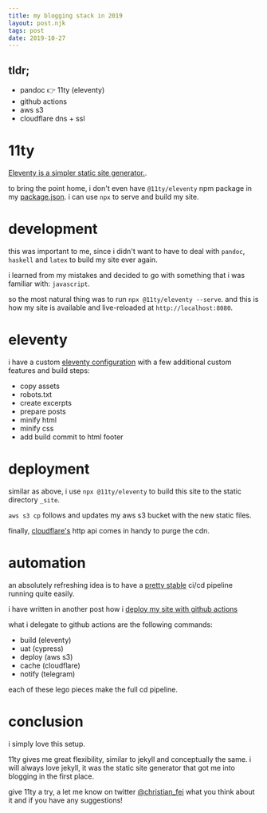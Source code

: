 ```yaml
---
title: my blogging stack in 2019
layout: post.njk
tags: post
date: 2019-10-27
---
```


## tldr;

- pandoc 👉 11ty (eleventy)
- github actions
- aws s3
- cloudflare dns + ssl

# 11ty

[Eleventy is a simpler static site generator.](https://www.11ty.io).

to bring the point home, i don't even have `@11ty/eleventy` npm package in my [package.json](https://github.com/christian-fei/christian-fei.github.io/blob/master/package.json). i can use `npx` to serve and build my site.

# development

this was important to me, since i didn't want to have to deal with `pandoc`, `haskell` and `latex` to build my site ever again.

i learned from my mistakes and decided to go with something that i was familiar with: `javascript`.

so the most natural thing was to run `npx @11ty/eleventy --serve`. and this is how my site is available and live-reloaded at `http://localhost:8080`.

# eleventy

i have a custom [eleventy configuration](https://github.com/christian-fei/christian-fei.github.io/blob/master/.eleventy.js) with a few additional custom features and build steps:

- copy assets
- robots.txt
- create excerpts
- prepare posts
- minify html
- minify css
- add build commit to html footer

# deployment

similar as above, i use `npx @11ty/eleventy` to build this site to the static directory `_site`.

`aws s3 cp` follows and updates my aws s3 bucket with the new static files.

finally, [cloudflare's](https://www.cloudflare.com) http api comes in handy to purge the cdn.

# automation

an absolutely refreshing idea is to have a [pretty stable](https://github.com/christian-fei/christian-fei.github.io/actions) ci/cd pipeline running quite easily.

i have written in another post how i [deploy my site with github actions](https://christianfei.com/posts/2019-08-29-Deploy-Eleventy-site-with-Github-Actions-on-AWS-S3/#main)

what i delegate to github actions are the following commands:

- build (eleventy)
- uat (cypress)
- deploy (aws s3)
- cache (cloudflare)
- notify (telegram)

each of these lego pieces make the full cd pipeline.

# conclusion

i simply love this setup.

11ty gives me great flexibility, similar to jekyll and conceptually the same.
i will always love jekyll, it was the static site generator that got me into blogging in the first place.

give 11ty a try, a let me know on twitter [@christian_fei](https://twitter.com/christian_fei) what you think about it and if you have any suggestions!